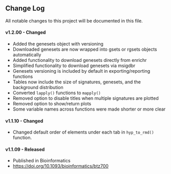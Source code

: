 ## Change Log
All notable changes to this project will be documented in this file.

#### v1.2.00 - Changed
- Added the genesets object with versioning
- Downloaded genesets are now wrapped into gsets or rgsets objects automatically
- Added functionality to download genesets directly from enrichr
- Simplified functionality to download genesets via msigdbr
- Genesets versioning is included by default in exporting/reporting functions
- Tables now include the size of signatures, genesets, and the background distribution
- Converted `lapply()` functions to `mapply()`
- Removed option to disable titles when multiple signatures are plotted
- Removed option to show/return plots
- Some variable names across functions were made shorter or more clear

#### v1.1.10 - Changed
- Changed default order of elements under each tab in `hyp_to_rmd()` function.

#### v1.1.09 - Released
- Published in Bioinformatics
- https://doi.org/10.1093/bioinformatics/btz700
